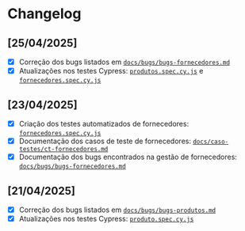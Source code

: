 # Changelog

## [25/04/2025]
- [x] Correção dos bugs listados em [`docs/bugs/bugs-fornecedores.md`](./docs/bugs/bugs-fornecedores.md)
- [x] Atualizações nos testes Cypress: [`produtos.spec.cy.js`](./cypress/e2e/produtos.cy.js) e [`fornecedores.spec.cy.js`](./cypress/e2e/fornecedores.cy.js)

## [23/04/2025]
- [x] Criação dos testes automatizados de fornecedores: [`fornecedores.spec.cy.js`](./cypress/e2e/fornecedores.cy.js)
- [x] Documentação dos casos de teste de fornecedores: [`docs/caso-testes/ct-fornecedores.md`](./docs/caso-testes/ct-fornecedores.md)
- [x] Documentação dos bugs encontrados na gestão de fornecedores: [`docs/bugs/bugs-fornecedores.md`](./docs/bugs/bugs-fornecedores)

## [21/04/2025]
- [x] Correção dos bugs listados em [`docs/bugs/bugs-produtos.md`](./docs/bugs/bugs-produtos.md)
- [x] Atualizações nos testes Cypress: [`produto.spec.cy.js`](./cypress/e2e/produtos.cy.js)
